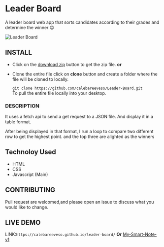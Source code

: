 # Leader Board
A leader board web app that sorts candidates according to their grades and determine the winner 😊
 
![Leader Board](https://i.ibb.co/QvS5Y6J/Screenshot-342.png)

## INSTALL
 * Click on the [download zip](https://github.com/calebareeveso/Leader-Board/archive/master.zip) button to get the zip file.
                     **or**
 * Clone the entire file click on **clone** button and create a folder where the file will be cloned to locally.
     
   ```git clone https://github.com/calebareeveso/Leader-Board.git```\
  To pull the entire file locally into your desktop.
### DESCRIPTION
It uses a fetch api to send a get request to a JSON file. And display it in a table format.

After being displayed in that format, I run a loop to compare two different row to get the  highest point. and  the top three are alighted as the winners 

## Technoloy Used 
 - HTML
 - CSS
 - Javascript (Main)
 

## CONTRIBUTING 
 Pull request are welcomed,and please open an issue to discuss what you would like to change.
## LIVE DEMO
  LINK:```https://calebareeveso.github.io/leader-board/```
**Or**
[My-Smart-Note-v1](https://calebareeveso.github.io/leader-board/)
